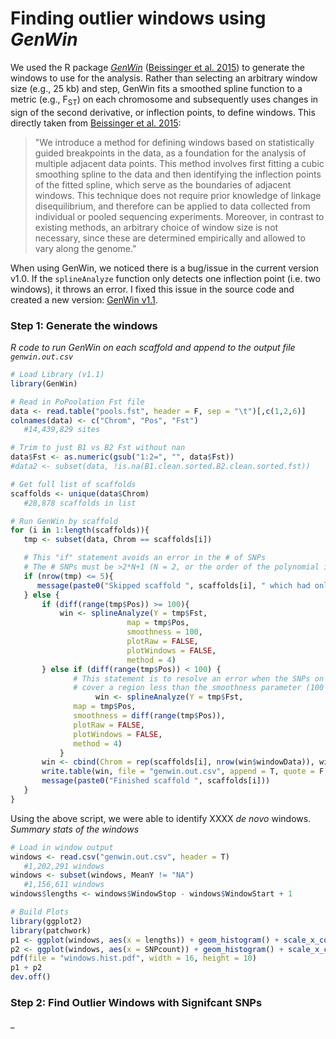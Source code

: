 # Finding outlier windows using _GenWin_
We used the R package [_GenWin_](https://cran.r-project.org/web/packages/GenWin) ([Beissinger et al. 2015](https://doi.org/10.1186/s12711-015-0105-9)) to generate the windows to use for the analysis.  Rather than selecting an arbitrary window size (e.g., 25 kb) and step, GenWin fits a smoothed spline function to a metric (e.g., F<sub>ST</sub>) on each chromosome and subsequently uses changes in sign of the second derivative, or inflection points, to define windows. This directly taken from [Beissinger et al. 2015](https://doi.org/10.1186/s12711-015-0105-9):
>"We introduce a method for defining windows based on statistically guided breakpoints in the data, as a foundation for the analysis of multiple adjacent data points. This method involves first fitting a cubic smoothing spline to the data and then identifying the inflection points of the fitted spline, which serve as the boundaries of adjacent windows. This technique does not require prior knowledge of linkage disequilibrium, and therefore can be applied to data collected from individual or pooled sequencing experiments. Moreover, in contrast to existing methods, an arbitrary choice of window size is not necessary, since these are determined empirically and allowed to vary along the genome."

When using GenWin, we noticed there is a bug/issue in the current version v1.0.  If the `splineAnalyze` function only detects one inflection point (i.e. two windows), it throws an error.  I fixed this issue in the source code and created a new version: [GenWin v1.1](./data/GenWin_1.1.tar.gz).

### Step 1: Generate the windows
_R code to run GenWin on each scaffold and append to the output file `genwin.out.csv`_

```R
# Load Library (v1.1)
library(GenWin)

# Read in PoPoolation Fst file
data <- read.table("pools.fst", header = F, sep = "\t")[,c(1,2,6)]
colnames(data) <- c("Chrom", "Pos", "Fst")
   #14,439,829 sites

# Trim to just B1 vs B2 Fst without nan
data$Fst <- as.numeric(gsub("1:2=", "", data$Fst))
#data2 <- subset(data, !is.na(B1.clean.sorted.B2.clean.sorted.fst))

# Get full list of scaffolds
scaffolds <- unique(data$Chrom)
   #28,878 scaffolds in list

# Run GenWin by scaffold
for (i in 1:length(scaffolds)){
   tmp <- subset(data, Chrom == scaffolds[i])

   # This "if" statement avoids an error in the # of SNPs
   # The # SNPs must be >2*N+1 (N = 2, or the order of the polynomial in smooth.pspline)
   if (nrow(tmp) <= 5){
      message(paste0("Skipped scaffold ", scaffolds[i], " which had only ", nrow(tmp), " SNPs."))
   } else {
	   if (diff(range(tmp$Pos)) >= 100){
		   win <- splineAnalyze(Y = tmp$Fst,
                          map = tmp$Pos,
                          smoothness = 100,
                          plotRaw = FALSE,
                          plotWindows = FALSE,
                          method = 4)
	   } else if (diff(range(tmp$Pos)) < 100) {
              # This statement is to resolve an error when the SNPs on the scaffold
              # cover a region less than the smoothness parameter (100 bp)
                   win <- splineAnalyze(Y = tmp$Fst,
			  map = tmp$Pos,
			  smoothness = diff(range(tmp$Pos)),
			  plotRaw = FALSE,
			  plotWindows = FALSE,
			  method = 4)
           }
	   win <- cbind(Chrom = rep(scaffolds[i], nrow(win$windowData)), win$windowData)
	   write.table(win, file = "genwin.out.csv", append = T, quote = F, sep = ",", row.names = F, col.names = !file.exists("genwin.out.csv"))
	   message(paste0("Finished scaffold ", scaffolds[i]))
   }
}
```
Using the above script, we were able to identify XXXX _de novo_ windows.
_Summary stats of the windows_
```R
# Load in window output
windows <- read.csv("genwin.out.csv", header = T)
   #1,202,291 windows
windows <- subset(windows, MeanY != "NA")
   #1,156,611 windows
windows$lengths <- windows$WindowStop - windows$WindowStart + 1

# Build Plots
library(ggplot2)
library(patchwork)
p1 <- ggplot(windows, aes(x = lengths)) + geom_histogram() + scale_x_continuous(trans='log10')
p2 <- ggplot(windows, aes(x = SNPcount)) + geom_histogram() + scale_x_continuous(trans='log10')
pdf(file = "windows.hist.pdf", width = 16, height = 10)
p1 + p2
dev.off()
```


### Step 2: Find Outlier Windows with Signifcant SNPs
_
```R
```
